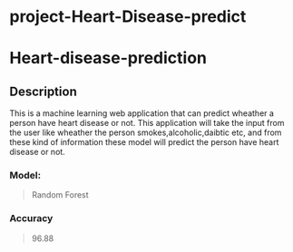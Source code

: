 # project-Heart-Disease-predict
# Heart-disease-prediction


## Description

This is a machine learning web application that can predict wheather a person have heart disease or not. This application will take the input from the user like wheather the person smokes,alcoholic,daibtic etc, and from these kind of information these model will predict the person have heart disease or not.

### Model:
> Random Forest

### Accuracy
> 96.88
